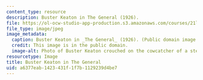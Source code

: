 ```yaml
---
content_type: resource
description: Buster Keaton in The General (1926).
file: https://ol-ocw-studio-app-production.s3.amazonaws.com/courses/21l-011-the-film-experience-fall-2013/a6377eab1423431f1f7b1129239d4be7_21l-011f13.jpg
file_type: image/jpeg
image_metadata:
  caption: Buster Keaton in _The General_ (1926). (Public domain image.)
  credit: This image is in the public domain.
  image-alt: Photo of Buster Keaton crouched on the cowcatcher of a steam locomotive.
resourcetype: Image
title: Buster Keaton in The General
uid: a6377eab-1423-431f-1f7b-1129239d4be7
---
```

